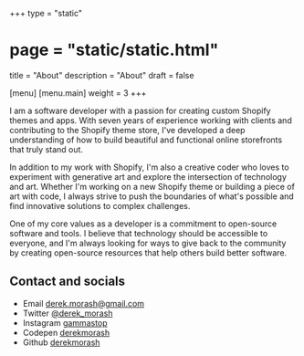 +++
type = "static"
# page = "static/static.html"
title = "About"
description = "About"
draft = false

[menu]
  [menu.main]
    weight = 3
+++

I am a software developer with a passion for creating custom Shopify themes and apps. With seven years of experience working with clients and contributing to the Shopify theme store, I've developed a deep understanding of how to build beautiful and functional online storefronts that truly stand out.

In addition to my work with Shopify, I'm also a creative coder who loves to experiment with generative art and explore the intersection of technology and art. Whether I'm working on a new Shopify theme or building a piece of art with code, I always strive to push the boundaries of what's possible and find innovative solutions to complex challenges.

One of my core values as a developer is a commitment to open-source software and tools. I believe that technology should be accessible to everyone, and I'm always looking for ways to give back to the community by creating open-source resources that help others build better software.


## Contact and socials
- Email [derek.morash@gmail.com](mailto:derek.morash@gmail.com)
- Twitter [@derek_morash](https://twitter.com/derek_morash)
- Instagram [gammastop](https://www.instagram.com/gammastop/)
- Codepen [derekmorash](https://codepen.io/derekmorash/)
- Github [derekmorash](https://github.com/derekmorash)